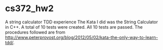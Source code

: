 # cs372_hw2
A string calculator TDD experience
The Kata I did was the String Calculator in C++. 
A total of 10 tests were created. All 10 tests are passed.
The procedures followed are from http://www.peterprovost.org/blog/2012/05/02/kata-the-only-way-to-learn-tdd/. 
